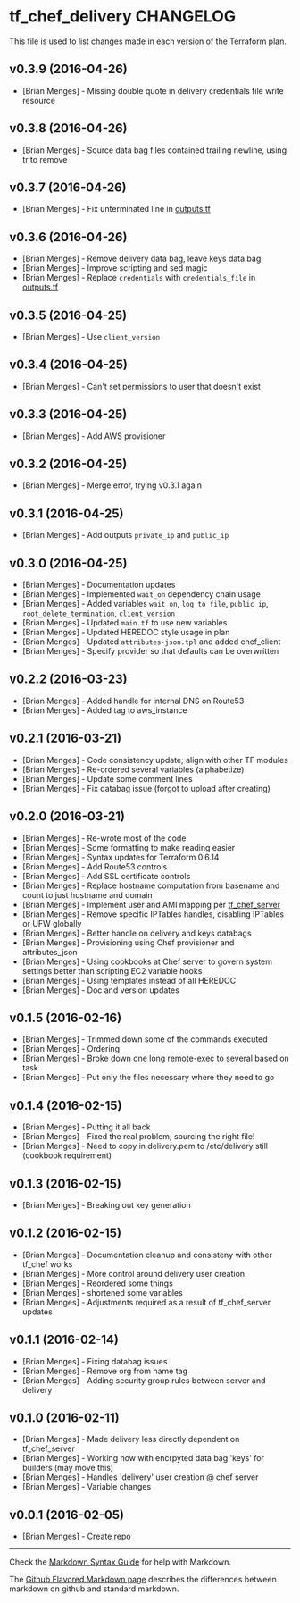 tf_chef_delivery CHANGELOG
==========================

This file is used to list changes made in each version of the Terraform plan.

v0.3.9 (2016-04-26)
-------------------
- [Brian Menges] - Missing double quote in delivery credentials file write resource

v0.3.8 (2016-04-26)
-------------------
- [Brian Menges] - Source data bag files contained trailing newline, using tr to remove

v0.3.7 (2016-04-26)
-------------------
- [Brian Menges] - Fix unterminated line in [outputs.tf](outputs.tf)

v0.3.6 (2016-04-26)
-------------------
- [Brian Menges] - Remove delivery data bag, leave keys data bag
- [Brian Menges] - Improve scripting and sed magic
- [Brian Menges] - Replace `credentials` with `credentials_file` in [outputs.tf](outputs.tf)

v0.3.5 (2016-04-25)
-------------------
- [Brian Menges] - Use `client_version`

v0.3.4 (2016-04-25)
-------------------
- [Brian Menges] - Can't set permissions to user that doesn't exist

v0.3.3 (2016-04-25)
-------------------
- [Brian Menges] - Add AWS provisioner

v0.3.2 (2016-04-25)
-------------------
- [Brian Menges] - Merge error, trying v0.3.1 again

v0.3.1 (2016-04-25)
-------------------
- [Brian Menges] - Add outputs `private_ip` and `public_ip`

v0.3.0 (2016-04-25)
-------------------
- [Brian Menges] - Documentation updates
- [Brian Menges] - Implemented `wait_on` dependency chain usage
- [Brian Menges] - Added variables `wait_on`, `log_to_file`, `public_ip`, `root_delete_termination`, `client_version`
- [Brian Menges] - Updated `main.tf` to use new variables
- [Brian Menges] - Updated HEREDOC style usage in plan
- [Brian Menges] - Updated `attributes-json.tpl` and added chef_client
- [Brian Menges] - Specify provider so that defaults can be overwritten

v0.2.2 (2016-03-23)
-------------------
- [Brian Menges] - Added handle for internal DNS on Route53
- [Brian Menges] - Added tag to aws_instance

v0.2.1 (2016-03-21)
-------------------
- [Brian Menges] - Code consistency update; align with other TF modules
- [Brian Menges] - Re-ordered several variables (alphabetize)
- [Brian Menges] - Update some comment lines
- [Brian Menges] - Fix databag issue (forgot to upload after creating)

v0.2.0 (2016-03-21)
-------------------
- [Brian Menges] - Re-wrote most of the code
- [Brian Menges] - Some formatting to make reading easier
- [Brian Menges] - Syntax updates for Terraform 0.6.14
- [Brian Menges] - Add Route53 controls
- [Brian Menges] - Add SSL certificate controls
- [Brian Menges] - Replace hostname computation from basename and count to just hostname and domain
- [Brian Menges] - Implement user and AMI mapping per [tf_chef_server](https://github.com/mengesb/tf_chef_server)
- [Brian Menges] - Remove specific IPTables handles, disabling IPTables or UFW globally
- [Brian Menges] - Better handle on delivery and keys databags
- [Brian Menges] - Provisioning using Chef provisioner and attributes_json
- [Brian Menges] - Using cookbooks at Chef server to govern system settings better than scripting EC2 variable hooks
- [Brian Menges] - Using templates instead of all HEREDOC
- [Brian Menges] - Doc and version updates

v0.1.5 (2016-02-16)
-------------------
- [Brian Menges] - Trimmed down some of the commands executed
- [Brian Menges] - Ordering
- [Brian Menges] - Broke down one long remote-exec to several based on task
- [Brian Menges] - Put only the files necessary where they need to go

v0.1.4 (2016-02-15)
-------------------
- [Brian Menges] - Putting it all back
- [Brian Menges] - Fixed the real problem; sourcing the right file!
- [Brian Menges] - Need to copy in delivery.pem to /etc/delivery still (cookbook requirement)

v0.1.3 (2016-02-15)
-------------------
- [Brian Menges] - Breaking out key generation

v0.1.2 (2016-02-15)
-------------------
- [Brian Menges] - Documentation cleanup and consisteny with other tf_chef works
- [Brian Menges] - More control around delivery user creation
- [Brian Menges] - Reordered some things
- [Brian Menges] - shortened some variables
- [Brian Menges] - Adjustments required as a result of tf_chef_server updates

v0.1.1 (2016-02-14)
-------------------
- [Brian Menges] - Fixing databag issues
- [Brian Menges] - Remove org from name tag
- [Brian Menges] - Adding security group rules between server and delivery

v0.1.0 (2016-02-11)
-------------------
- [Brian Menges] - Made delivery less directly dependent on tf_chef_server
- [Brian Menges] - Working now with encrpyted data bag 'keys' for builders (may move this)
- [Brian Menges] - Handles 'delivery' user creation @ chef server
- [Brian Menges] - Variable changes

v0.0.1 (2016-02-05)
-------------------
- [Brian Menges] - Create repo

- - -
Check the [Markdown Syntax Guide](http://daringfireball.net/projects/markdown/syntax) for help with Markdown.

The [Github Flavored Markdown page](http://github.github.com/github-flavored-markdown/) describes the differences between markdown on github and standard markdown.

